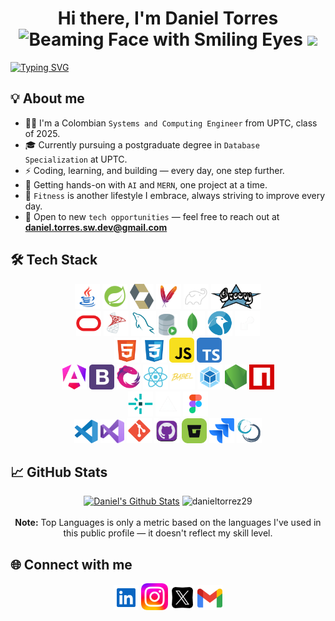 <div align="center"> 
  <h1>Hi there, I'm Daniel Torres <img src="https://raw.githubusercontent.com/Tarikul-Islam-Anik/Animated-Fluent-Emojis/master/Emojis/Smilies/Beaming%20Face%20with%20Smiling%20Eyes.png" alt="Beaming Face with Smiling Eyes" width="25" height="25" /> <img src="https://media.giphy.com/media/hvRJCLFzcasrR4ia7z/giphy.gif" width="35"></h1>
</div>

[![Typing SVG](https://readme-typing-svg.demolab.com/?size=28&duration=5000&pause=1000&center=true&vcenter=true&width=1000&lines=Full-Stack+Developer;MongoDB,+MySQL,+Spring,+Angular,+NodeJS)](https://git.io/typing-svg)
  

## 💡 About me
- 🧑‍💻 I'm a Colombian `Systems and Computing Engineer` from UPTC, class of 2025.
- 🎓 Currently pursuing a postgraduate degree in `Database Specialization` at UPTC.
- ⚡ Coding, learning, and building — every day, one step further.
- 🔭 Getting hands-on with `AI` and `MERN`, one project at a time.
- 💪 `Fitness` is another lifestyle I embrace, always striving to improve every day.
- 💼 Open to new `tech opportunities` — feel free to reach out at **daniel.torres.sw.dev@gmail.com**

## 🛠️ Tech Stack

<p align="center">
<a href="https://www.java.com/es"><img height="40" src="./img/java.svg" alt="java"></a>
<a href="https://spring.io/projects/spring-framework" ><img height="40" src="./img/spring.svg" alt="spring"></a>
<a href="https://hibernate.org"><img height="40" src="./img/hibernate.svg" alt="hibernate"></a>
<a href="https://maven.apache.org"><img height="40" src="./img/maven.svg" alt="maven"></a>
<a href="https://gradle.org"><img height="40" src="./img/gradle.svg" alt="gradle"></a>
<a href="https://groovy-lang.org"><img height="40" src="./img/groovy.svg" alt="groovy"></a>
<br>
<a href="https://www.oracle.com"><img height="40" src="./img/oracle.svg" alt="oracle"></a>
<a href="https://www.microsoft.com/en-us/sql-server"><img height="40" src="./img/sql-server.svg" alt="sql-server"></a>
<a href="https://www.mysql.com"><img height="40" src="./img/mysql.svg" alt="mysql"></a>
<a href="https://www.oracle.com/database/sqldeveloper"><img height="35" src="./img/sql-developer.png" alt="sql-developer"></a>
<a href="https://www.mongodb.com"><img height="40" src="./img/mongodb.svg" alt="mongodb"></a>
<a href="https://www.linux.org"><img height="40" src="./img/linux.svg" alt="linux"></a>
<a href="https://render.com"><img height="40" src="./img/render.png" alt="render"></a>
<br>
<a href="https://developer.mozilla.org/en-US/docs/Glossary/HTML5"><img height="40" src="./img/html5.svg" alt="html5"></a>
<a href="https://developer.mozilla.org/en-US/docs/Web/CSS"><img height="40" src="./img/css3.svg" alt="css3"></a>
<a href="https://developer.mozilla.org/en-US/docs/Web/JavaScript"><img height="40" src="./img/javascript.svg" alt="javascript"></a>
<a href="https://www.typescriptlang.org"><img height="40" src="./img/typescript.svg" alt="typescript"></a>
<br>
<a href="https://angular.dev"><img height="40" src="./img/angular.svg" alt="angular"></a>
<a href="https://getbootstrap.com"><img height="40" src="./img/bootstrap.svg" alt="bootstrap"></a>
<a href="https://rxjs.dev"><img height="40" src="./img/rxjs.svg" alt="rxjs"></a>
<a href="https://react.dev"><img height="40" src="./img/react.svg" alt="react"></a>
<a href="https://babeljs.io"><img height="40" src="./img/babel.svg" alt="babel"></a>
<a href="https://webpack.js.org"><img height="40" src="./img/webpack.svg" alt="webpack"></a>
<a href="https://nodejs.org/es"><img height="40" src="./img/nodejs.svg" alt="nodejs"></a>
<a href="https://www.npmjs.com"><img height="40" src="./img/npm.svg" alt="npm"></a>
<br>
<a href="https://www.netlify.com"><img height="40" src="./img/netlify.svg" alt="netlify"></a>
<a href="https://vercel.com"><img height="40" src="./img/vercel.png" alt="netlify"></a>
<a href="https://www.figma.com"><img height="40" src="./img/figma.svg" alt="figma"></a>
<br>
<a href="https://code.visualstudio.com"><img height="38" src="./img/vscode.svg" alt="vscode"></a>
<a href="https://visualstudio.microsoft.com/es"><img height="38" src="./img/vs.svg" alt="vs"></a>
<a href="https://git-scm.com"><img height="40" src="./img/git.svg" alt="git"></a>
<a href="https://github.com"><img height="40" src="./img/github.svg" alt="github"></a>
<a href="https://bitbucket.org/product"><img height="40" src="./img/bitbucket.svg" alt="bitbucket"></a>
<a href="https://www.atlassian.com/software/jira"><img height="40" src="./img/jira.svg" alt="jira"></a>
<a href="https://www.scrum.org"><img height="40" src="./img/scrum.svg" alt="scrum"></a>

## 📈 GitHub Stats

<p align="center">
    <a href="https://github.com/anuraghazra/github-readme-stats"><img alt="Daniel's Github Stats" src="https://github-readme-stats.vercel.app/api?username=danieltorrez29&show_icons=true&hide_rank=true&count_private=true&theme=algolia" height="200px" width="355px"/></a>
	  <img src="https://github-readme-stats.vercel.app/api/top-langs?username=danieltorrez29&langs_count=10&show_icons=true&locale=en&layout=compact&theme=algolia" alt="danieltorrez29" height="200px" width="355px"/>
  <br/>
  <br/>
  <b>Note:</b> Top Languages is only a metric based on the languages I've used in this public profile — it doesn't reflect my skill level.
</p>

## 🌐 Connect with me

<p align="center">
<a href="https://www.linkedin.com/in/daniel-torres-d1a9t9a8"><img height="40" src="./img/linkedin.svg" alt="linkedin"></a>
<a href="https://www.instagram.com/dani_torres29_"><img height="43" src="./img/instagram.svg" alt="instagram"></a>
<a href="https://x.com/DanielTorrezA"><img height="40" src="./img/x.png" alt="x"></a>
<a href="mailto:daniel.torres.sw.dev@gmail.com"><img height="40" src="./img/gmail.svg" alt="gmail"></a>
</p>
